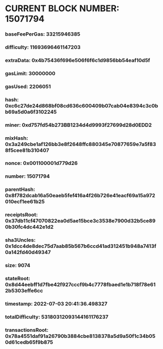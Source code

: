 # CURRENT BLOCK NUMBER: 15071794

### baseFeePerGas: 33215946385
### difficulty: 11693696461147203
### extraData: 0x4b75436f696e506f6f6c1d9856bb54eaf10d5f
### gasLimit: 30000000
### gasUsed: 2206051
### hash: 0xc6c27de24d868bf08cd636c600409b07cab04e8394c3c0bb69a5d0a6f3102245
### miner: 0xd757fd54b273BB1234d4d9993f27699d28d0EDD2
### mixHash: 0x3a249cbe1af126bb3e8f2648ffc880345e70877659e7a5f838f5cee81b310407
### nonce: 0x001100001d779d26
### number: 15071794
### parentHash: 0x8f782dcab16a50eaeb5fef416a4f26b726e41eacf69a15a972010ecf1ee61b25
### receiptsRoot: 0x37db11cf47070822ea0d5ae15bce3c3538e7900d32b5ce890b30fc4dc442e1d2
### sha3Uncles: 0x1dcc4de8dec75d7aab85b567b6ccd41ad312451b948a7413f0a142fd40d49347
### size: 9074
### stateRoot: 0x8d44eebff1d7fbe42f927cccf9b4c7778fbaed1e1b718f78e612b5303effe6cc
### timestamp: 2022-07-03 20:41:36.498327
### totalDifficulty: 53180312093144161176237
### transactionsRoot: 0x78a4551daf91a26790b3884cbe8138378a5d9a50f1c34b050d61cedb65f9b875
